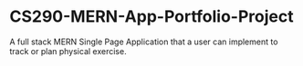 # CS290-MERN-App-Portfolio-Project
A full stack MERN Single Page Application that a user can implement to track or plan physical exercise.
